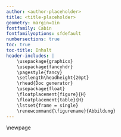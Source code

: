 ```yaml
---
author: <author-placeholder>
title: <title-placeholder>
geometry: margin=1in
fontfamily: Cabin
fontfamilyoptions: sfdefault
numbersections: true
toc: true
toc-title: Inhalt
header-includes: |
    \usepackage{graphicx}
    \usepackage{fancyhdr}
    \pagestyle{fancy}
    \setlength\headheight{20pt}
    \rhead{Doc generator}
    \usepackage{float}
    \floatplacement{figure}{H}
    \floatplacement{table}{H}
    \lstset{frame = single}
    \renewcommand{\figurename}{Abbildung}
---
```



\newpage